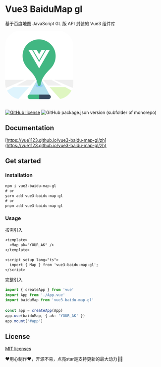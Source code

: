 # Vue3 BaiduMap gl

基于百度地图 JavaScript GL 版 API 封装的 Vue3 组件库

<img src='./docs/public/logo.png' style="border-radius:48px;overflow:hidden; width:220px;">
<br />
<br />

[![GitHub license](https://img.shields.io/github/license/yue1123/img-previewer?style=flat-square)](https://github.com/yue1123/img-previewer/blob/main/LICENSE)
<img src="https://img.shields.io/github/package-json/v/yue1123/vue3-baidu-map-gl?color=f90&style=flat-square" alt="GitHub package.json version (subfolder of monorepo)">

## Documentation
[https://yue1123.github.io/vue3-baidu-map-gl/zh](https://yue1123.github.io/vue3-baidu-map-gl/zh)

## Get started

### installation
```shell
npm i vue3-baidu-map-gl
# or
yarn add vue3-baidu-map-gl
# or
pnpm add vue3-baidu-map-gl
```
### Usage
按需引入
```vue
<template>
  <Map ak="YOUR_AK" />
</template>

<script setup lang="ts">
  import { Map } from 'vue3-baidu-map-gl';
</script>
```

完整引入
```ts
import { createApp } from 'vue'
import App from './App.vue'
import baiduMap from 'vue3-baidu-map-gl'

const app = createApp(App)
app.use(baiduMap, { ak: 'YOUR_AK' })
app.mount('#app')
```

## License
[MIT licenses](https://opensource.org/licenses/MIT)

❤️用心制作❤️，开源不易，点亮star是支持更新的最大动力✌🏻

